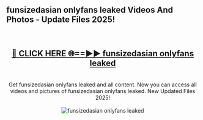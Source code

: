 <h2>funsizedasian onlyfans leaked Videos And Photos - Update Files 2025!</h2>
<br>
<div align="center">
<h2><a href="https://top-ai-tools.click/QrbHav" rel="nofollow">🔴 CLICK HERE 🌐==►► funsizedasian onlyfans leaked</a></h2>
<br>
Get funsizedasian onlyfans leaked and all content. Now you can access all videos and pictures of funsizedasian onlyfans leaked. New Updated Files 2025!
<br>
<br>
<a href="https://top-ai-tools.click/QrbHav" rel="nofollow" data-target="animated-image.originalLink"><img src="https://i.ibb.co.com/WyWwxjT/player-gif2.gif" alt="funsizedasian onlyfans leaked" style="max-width: 100%; display: inline-block;" data-target="animated-image.originalImage"></a>
</div>
<br>